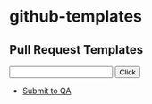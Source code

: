 # github-templates

## Pull Request Templates

<input type="text" name="tmpl_branch_name"/>
<button onclick="javascript:alert(document.querySelector('input[name="tmpl_branch_name"]').value);">Click</button>

* [Submit to QA](https://github.com/shanonvl/github-templates/pull/new/?template=qa.md)
